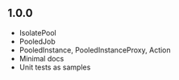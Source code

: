 ## 1.0.0
- IsolatePool
- PooledJob
- PooledInstance, PooledInstanceProxy, Action
- Minimal docs
- Unit tests as samples